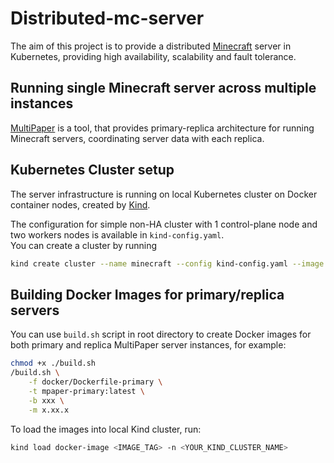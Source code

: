 # Distributed-mc-server

The aim of this project is to provide a distributed [Minecraft](https://www.minecraft.net/en-us) server in Kubernetes, providing high availability, scalability and fault tolerance.

## Running single Minecraft server across multiple instances

[MultiPaper](https://github.com/MultiPaper/MultiPaper) is a tool, that provides primary-replica architecture for running Minecraft servers, coordinating server data with each replica.

## Kubernetes Cluster setup

The server infrastructure is running on local Kubernetes cluster on Docker container nodes, created by [Kind](https://kind.sigs.k8s.io/).

The configuration for simple non-HA cluster with 1 control-plane node and two workers nodes is available in `kind-config.yaml`.\
You can create a cluster by running

```bash
kind create cluster --name minecraft --config kind-config.yaml --image kindest/node:v1.27.3
```

## Building Docker Images for primary/replica servers

You can use `build.sh` script in root directory to create Docker images for both primary and replica MultiPaper server instances, for example:

```bash
chmod +x ./build.sh
/build.sh \
    -f docker/Dockerfile-primary \
    -t mpaper-primary:latest \
    -b xxx \
    -m x.xx.x
```

To load the images into local Kind cluster, run:

```bash
kind load docker-image <IMAGE_TAG> -n <YOUR_KIND_CLUSTER_NAME>
```
